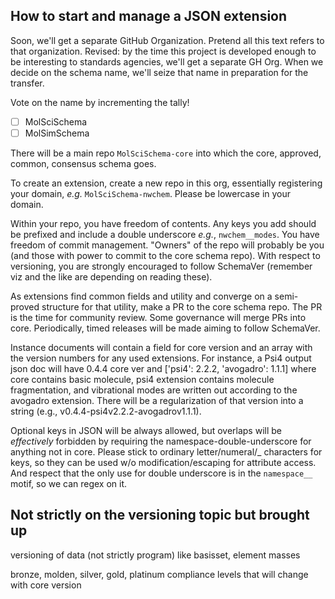 How to start and manage a JSON extension
----------------------------------------

Soon, we'll get a separate GitHub Organization. Pretend all this text refers to that organization. Revised: by the time this project is developed enough to be interesting to standards agencies, we'll get a separate GH Org. When we decide on the schema name, we'll seize that name in preparation for the transfer.

Vote on the name by incrementing the tally!
- [ ] MolSciSchema
- [ ] MolSimSchema

There will be a main repo `MolSciSchema-core` into which the core, approved, common, consensus schema goes.

To create an extension, create a new repo in this org, essentially registering your domain, _e.g._ `MolSciSchema-nwchem`. Please be lowercase in your domain.

Within your repo, you have freedom of contents. Any keys you add should be prefixed and include a double underscore _e.g._, `nwchem__modes`. You have freedom of commit management. "Owners" of the repo will probably be you (and those with power to commit to the core schema repo). With respect to versioning, you are strongly encouraged to follow SchemaVer (remember viz and the like are depending on reading these).

As extensions find common fields and utility and converge on a semi-proved structure for that utility, make a PR to the core schema repo. The PR is the time for community review. Some governance will merge PRs into core. Periodically, timed releases will be made aiming to follow SchemaVer.

Instance documents will contain a field for core version and an array with the version numbers for any used extensions. For instance, a Psi4 output json doc will have 0.4.4 core ver and ['psi4': 2.2.2, 'avogadro': 1.1.1] where core contains basic molecule, psi4 extension contains molecule fragmentation, and vibrational modes are written out according to the avogadro extension. There will be a regularization of that version into a string (e.g., v0.4.4-psi4v2.2.2-avogadrov1.1.1).

Optional keys in JSON will be always allowed, but overlaps will be _effectively_ forbidden by requiring the namespace-double-underscore for anything not in core. Please stick to ordinary letter/numeral/_ characters for keys, so they can be used w/o modification/escaping for attribute access. And respect that the only use for double underscore is in the `namespace__` motif, so we can regex on it.

Not strictly on the versioning topic but brought up
---------------------------------------------------

versioning of data (not strictly program) like basisset, element masses

bronze, molden, silver, gold, platinum compliance levels that will change with core version
